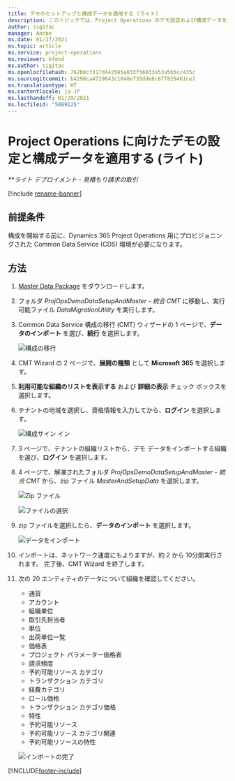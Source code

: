 ```yaml
---
title: デモのセットアップと構成データを適用する (ライト)
description: このトピックでは、Project Operations のデモ設定および構成データを適用する方法に関する情報を提供します。
author: sigitac
manager: Annbe
ms.date: 01/27/2021
ms.topic: article
ms.service: project-operations
ms.reviewer: kfend
ms.author: sigitac
ms.openlocfilehash: 762b0cf317d442565a033f56033a53a5b5cc435c
ms.sourcegitcommit: b4298ca4729643c1040ef35dde8c67f829461ce7
ms.translationtype: HT
ms.contentlocale: ja-JP
ms.lasthandoff: 01/29/2021
ms.locfileid: "5089125"
---
```

# <a name="apply-demo-setup-and-configuration-data-for-project-operations---lite"></a>Project Operations に向けたデモの設定と構成データを適用する (ライト) 

_**ライト デプロイメント - 見積もり請求の取引_

[!include [rename-banner](~/includes/cc-data-platform-banner.md)]

## <a name="prerequisites"></a>前提条件

構成を開始する前に、Dynamics 365 Project Operations 用にプロビジョニングされた Common Data Service (CDS) 環境が必要になります。


## <a name="instructions"></a>方法

1. [Master Data Package](https://download.microsoft.com/download/3/4/1/341bf279-a64f-4baa-af31-ce624859b518/ProjOpsSampleSetupData%20-%20CE%20only%20CMT.zip) をダウンロードします。 
2. フォルダ *ProjOpsDemoDataSetupAndMaster - 統合 CMT* に移動し、実行可能ファイル *DataMigrationUtility* を実行します。
3. Common Data Service 構成の移行 (CMT) ウィザードの 1 ページで、**データのインポート** を選び、**続行** を選択します。

    ![構成の移行](./media/1ConfigurationMigration.png)

4. CMT Wizard の 2 ページで、**展開の種類** として **Microsoft 365** を選択します。
5. **利用可能な組織のリストを表示する** および **詳細の表示** チェック ボックスを選択します。
6. テナントの地域を選択し、資格情報を入力してから、**ログイン** を選択します。

   ![構成サイン イン](./media/2ConfigurationSignin.png)

7. 3 ページで、テナントの組織リストから、デモ データをインポートする組織を選び、**ログイン** を選択します。
8. 4 ページで、解凍されたフォルダ *ProjOpsDemoDataSetupAndMaster - 統合 CMT* から、zip ファイル *MasterAndSetupData* を選択します。

   ![Zip ファイル](./media/3ZipFile.png)

   ![ファイルの選択](./media/4SelectAFile.png)

9. zip ファイルを選択したら、**データのインポート** を選択します。

   ![データをインポート](./media/5ImportData.png)

10. インポートは、ネットワーク速度にもよりますが、約 2 から 10分間実行されます。 完了後、CMT Wizard を終了します。 
11. 次の 20 エンティティのデータについて組織を確認してください。

    -   通貨
    -   アカウント
    -   組織単位
    -   取引先担当者 
    -   単位
    -   出荷単位一覧 
    -   価格表 
    -   プロジェクト パラメーター価格表 
    -   請求頻度
    -   予約可能リソース カテゴリ
    -   トランザクション カテゴリ
    -   経費カテゴリ
    -   ロール価格
    -   トランザクション カテゴリ価格
    -   特性
    -   予約可能リソース
    -   予約可能リソース カテゴリ関連
    -   予約可能リソースの特性

    ![インポートの完了](./media/6CompleteImport.png)


[!INCLUDE[footer-include](../includes/footer-banner.md)]